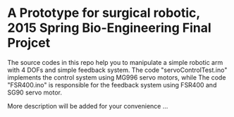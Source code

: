 # A Prototype for surgical robotic, 2015 Spring Bio-Engineering Final Projcet

The source codes in this repo help you to manipulate a simple robotic arm with 4 DOFs and simple feedback system. The code "servoControlTest.ino" implements the control system using MG996 servo motors, while The code "FSR400.ino" is responsible for the feedback system using FSR400 and SG90 servo motor. 

More description will be added for your convenience ...

